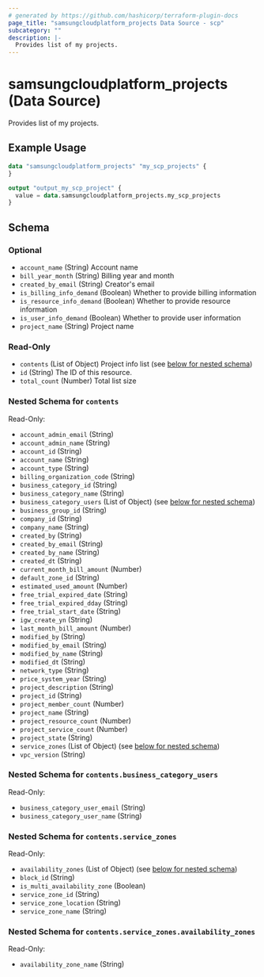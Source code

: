 ```yaml
---
# generated by https://github.com/hashicorp/terraform-plugin-docs
page_title: "samsungcloudplatform_projects Data Source - scp"
subcategory: ""
description: |-
  Provides list of my projects.
---
```


# samsungcloudplatform_projects (Data Source)

Provides list of my projects.

## Example Usage

```terraform
data "samsungcloudplatform_projects" "my_scp_projects" {
}

output "output_my_scp_project" {
  value = data.samsungcloudplatform_projects.my_scp_projects
}
```

<!-- schema generated by tfplugindocs -->
## Schema

### Optional

- `account_name` (String) Account name
- `bill_year_month` (String) Billing year and month
- `created_by_email` (String) Creator's email
- `is_billing_info_demand` (Boolean) Whether to provide billing information
- `is_resource_info_demand` (Boolean) Whether to provide resource information
- `is_user_info_demand` (Boolean) Whether to provide user information
- `project_name` (String) Project name

### Read-Only

- `contents` (List of Object) Project info list (see [below for nested schema](#nestedatt--contents))
- `id` (String) The ID of this resource.
- `total_count` (Number) Total list size

<a id="nestedatt--contents"></a>
### Nested Schema for `contents`

Read-Only:

- `account_admin_email` (String)
- `account_admin_name` (String)
- `account_id` (String)
- `account_name` (String)
- `account_type` (String)
- `billing_organization_code` (String)
- `business_category_id` (String)
- `business_category_name` (String)
- `business_category_users` (List of Object) (see [below for nested schema](#nestedobjatt--contents--business_category_users))
- `business_group_id` (String)
- `company_id` (String)
- `company_name` (String)
- `created_by` (String)
- `created_by_email` (String)
- `created_by_name` (String)
- `created_dt` (String)
- `current_month_bill_amount` (Number)
- `default_zone_id` (String)
- `estimated_used_amount` (Number)
- `free_trial_expired_date` (String)
- `free_trial_expired_dday` (String)
- `free_trial_start_date` (String)
- `igw_create_yn` (String)
- `last_month_bill_amount` (Number)
- `modified_by` (String)
- `modified_by_email` (String)
- `modified_by_name` (String)
- `modified_dt` (String)
- `network_type` (String)
- `price_system_year` (String)
- `project_description` (String)
- `project_id` (String)
- `project_member_count` (Number)
- `project_name` (String)
- `project_resource_count` (Number)
- `project_service_count` (Number)
- `project_state` (String)
- `service_zones` (List of Object) (see [below for nested schema](#nestedobjatt--contents--service_zones))
- `vpc_version` (String)

<a id="nestedobjatt--contents--business_category_users"></a>
### Nested Schema for `contents.business_category_users`

Read-Only:

- `business_category_user_email` (String)
- `business_category_user_name` (String)


<a id="nestedobjatt--contents--service_zones"></a>
### Nested Schema for `contents.service_zones`

Read-Only:

- `availability_zones` (List of Object) (see [below for nested schema](#nestedobjatt--contents--service_zones--availability_zones))
- `block_id` (String)
- `is_multi_availability_zone` (Boolean)
- `service_zone_id` (String)
- `service_zone_location` (String)
- `service_zone_name` (String)

<a id="nestedobjatt--contents--service_zones--availability_zones"></a>
### Nested Schema for `contents.service_zones.availability_zones`

Read-Only:

- `availability_zone_name` (String)


